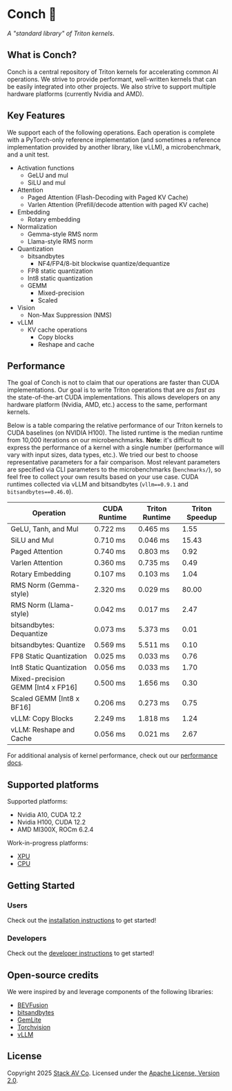 # Conch :shell:

_A "standard library" of Triton kernels_.

## What is Conch?

Conch is a central repository of Triton kernels for accelerating common AI operations.
We strive to provide performant, well-written kernels that can be easily integrated into other projects.
We also strive to support multiple hardware platforms (currently Nvidia and AMD).

## Key Features

We support each of the following operations.
Each operation is complete with a PyTorch-only reference implementation (and sometimes a reference implementation provided by another library, like vLLM), a microbenchmark, and a unit test.

- Activation functions
  - GeLU and mul
  - SiLU and mul
- Attention
  - Paged Attention (Flash-Decoding with Paged KV Cache)
  - Varlen Attention (Prefill/decode attention with paged KV cache)
- Embedding
  - Rotary embedding
- Normalization
  - Gemma-style RMS norm
  - Llama-style RMS norm
- Quantization
  - bitsandbytes
    - NF4/FP4/8-bit blockwise quantize/dequantize
  - FP8 static quantization
  - Int8 static quantization
  - GEMM
    - Mixed-precision
    - Scaled
- Vision
  - Non-Max Suppression (NMS)
- vLLM
  - KV cache operations
    - Copy blocks
    - Reshape and cache

## Performance

The goal of Conch is not to claim that our operations are faster than CUDA implementations.
Our goal is to write Triton operations that are _as fast as_ the state-of-the-art CUDA implementations.
This allows developers on any hardware platform (Nvidia, AMD, etc.) access to the same, performant kernels.

Below is a table comparing the relative performance of our Triton kernels to CUDA baselines (on NVIDIA H100).
The listed runtime is the median runtime from 10,000 iterations on our microbenchmarks.
**Note**: it's difficult to express the performance of a kernel with a single number (performance will vary with input sizes, data types, etc.).
We tried our best to choose representative parameters for a fair comparison.
Most relevant parameters are specified via CLI parameters to the microbenchmarks (`benchmarks/`), so feel free to collect your own results based on your use case.
CUDA runtimes collected via vLLM and bitsandbytes (`vllm==0.9.1` and `bitsandbytes==0.46.0`).

| Operation | CUDA Runtime | Triton Runtime | Triton Speedup |
| --- | --- | --- | --- |
| GeLU, Tanh, and Mul | 0.722 ms | 0.465 ms | 1.55 |
| SiLU and Mul | 0.710 ms | 0.046 ms | 15.43 |
| Paged Attention | 0.740 ms | 0.803 ms | 0.92 |
| Varlen Attention | 0.360 ms | 0.735 ms | 0.49 |
| Rotary Embedding | 0.107 ms | 0.103 ms | 1.04 |
| RMS Norm (Gemma-style) | 2.320 ms | 0.029 ms | 80.00 |
| RMS Norm (Llama-style) | 0.042 ms | 0.017 ms | 2.47 |
| bitsandbytes: Dequantize | 0.073 ms | 5.373 ms | 0.01 |
| bitsandbytes: Quantize | 0.569 ms | 5.511 ms | 0.10 |
| FP8 Static Quantization | 0.025 ms | 0.033 ms | 0.76 |
| Int8 Static Quantization | 0.056 ms | 0.033 ms | 1.70 |
| Mixed-precision GEMM [Int4 x FP16] | 0.500 ms | 1.656 ms | 0.30 |
| Scaled GEMM [Int8 x BF16] | 0.206 ms | 0.273 ms | 0.75 |
| vLLM: Copy Blocks | 2.249 ms | 1.818 ms | 1.24 |
| vLLM: Reshape and Cache | 0.056 ms | 0.021 ms | 2.67 |

For additional analysis of kernel performance, check out our [performance docs](./docs/performance/).

## Supported platforms

Supported platforms:

- Nvidia A10, CUDA 12.2
- Nvidia H100, CUDA 12.2
- AMD MI300X, ROCm 6.2.4

Work-in-progress platforms:

- [XPU](https://github.com/intel/intel-xpu-backend-for-triton)
- [CPU](https://github.com/triton-lang/triton-cpu)

## Getting Started

### Users

Check out the [installation instructions](./docs/getting_started/installation.md) to get started!

### Developers

Check out the [developer instructions](./docs/getting_started/developer_environment.md) to get started!

## Open-source credits

We were inspired by and leverage components of the following libraries:

- [BEVFusion](https://github.com/mit-han-lab/bevfusion)
- [bitsandbytes](https://github.com/bitsandbytes-foundation/bitsandbytes)
- [GemLite](https://github.com/mobiusml/gemlite)
- [Torchvision](https://github.com/pytorch/vision)
- [vLLM](https://github.com/vllm-project/vllm)

## License

Copyright 2025 [Stack AV Co](https://stackav.com/).
Licensed under the [Apache License, Version 2.0](./LICENSE).
